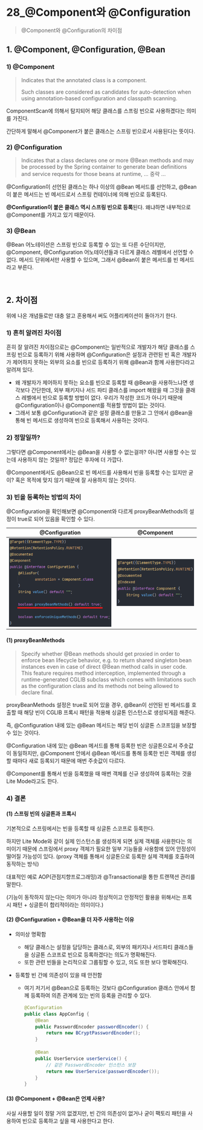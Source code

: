# 28_@Component와 @Configuration

> @Component와 @Configuration의 차이점

## 1. @Component, @Configuration, @Bean

### 1) @Component

> Indicates that the annotated class is a component.
>
> Such classes are considered as candidates for auto-detection when using annotation-based configuration and classpath scanning.

ComponentScan에 의해서 탐지되어 해당 클래스를 스프링 빈으로 사용하겠다는 의미를 가진다.

간단하게 말해서 @Component가 붙은 클래스는 스프링 빈으로서 사용된다는 뜻이다.

### 2) @Configuration

> Indicates that a class declares one or more @Bean methods and may be processed by the Spring container to generate bean definitions and service requests for those beans at runtime, ... 중략 ...

@Configuration이 선언된 클래스는 하나 이상의 @Bean 메서드를 선언하고, @Bean이 붙은 메서드는 빈 메서드로서 스프링 컨테이너에 의해 빈으로 등록된다.

**@Configuration이 붙은 클래스 역시 스프링 빈으로 등록**된다. 왜냐하면 내부적으로 @Component를 가지고 있기 때문이다.

### 3) @Bean

@Bean 어노테이션은 스프링 빈으로 등록할 수 있는 또 다른 수단이지만, @Component, @Configuration 어노테이션들과 다르게 클래스 레벨에서 선언할 수 없다. 메서드 단위에서만 사용할 수 있으며, 그래서 @Bean이 붙은 메서드를 빈 메서드라고 부른다.

<br>

## 2. 차이점

위에 나온 개념들로만 대충 알고 혼용해서 써도 어플리케이션이 돌아가기 한다.

### 1) 흔히 알려진 차이점

흔히 잘 알려진 차이점으로는 @Component는 일반적으로 개발자가 해당 클래스를 스프링 빈으로 등록하기 위해 사용하며 @Configuration은 설정과 관련된 빈 혹은 개발자가 제어하지 못하는 외부의 요소를 빈으로 등록하기 위해 @Bean과 함께 사용한다라고 알려져 있다.

- 왜 개발자가 제어하지 못하는 요소를 빈으로 등록할 때 @Bean을 사용하느냐면 생각보다 간단한데, 외부 패키지나 서드 파티 클래스를 import 해왔을 때 그것을 클래스 레벨에서 빈으로 등록할 방법이 없다. 우리가 작성한 코드가 아니기 때문에 @Configuration이나 @Component를 적용할 방법이 없는 것이다.
- 그래서 보통 @Configuration과 같은 설정 클래스를 만들고 그 안에서 @Bean을 통해 빈 메서드로 생성하여 빈으로 등록해서 사용하는 것이다.

### 2) 정말일까?

그렇다면 @Component에서는 @Bean을 사용할 수 없는걸까? 아니면 사용할 수는 있는데 사용하지 않는 것일까? 정답은 후자에 더 가깝다.

@Component에서도 @Bean으로 빈 메서드를 사용해서 빈을 등록할 수는 있지만 굳이? 혹은 목적에 맞지 않기 때문에 잘 사용하지 않는 것이다.

### 3) 빈을 등록하는 방법의 차이

@Configuration을 확인해보면 @Component와 다르게 proxyBeanMethods의 설정이 true로 되어 있음을 확인할 수 있다.

| @Configuration                                               | @Component                                                   |
| ------------------------------------------------------------ | ------------------------------------------------------------ |
| ![image-20250629215616547](assets/image-20250629215616547.png) | ![image-20250629215713980](assets/image-20250629215713980.png) |

#### (1) proxyBeanMethods

> Specify whether @Bean methods should get proxied in order to enforce bean lifecycle behavior, e.g. to return shared singleton bean instances even in case of direct @Bean method calls in user code. This feature requires method interception, implemented through a runtime-generated CGLIB subclass which comes with limitations such as the configuration class and its methods not being allowed to declare final.

proxyBeanMethods 설정은 true로 되어 있을 경우, @Bean이 선언된 빈 메서드를 호출할 때 해당 빈이 CGLIB 프록시 패턴을 적용해 싱글톤 인스턴스로 생성되게끔 해준다.

즉, @Configuration 내에 있는 @Bean 메서드는 해당 빈이 싱글톤 스코프임을 보장할 수 있는 것이다.

@Configuration 내에 있는 @Bean 메서드를 통해 등록한 빈은 싱글톤으로서 주솟값이 동일하지만, @Component 안에서 @Bean 메서드를 통해 등록한 빈은 객체를 생성할 때마다 새로 등록되기 때문에 매번 주솟값이 다르다.

@Component를 통해서 빈을 등록했을 때 매번 객체를 신규 생성하여 등록하는 것을 Lite Mode라고도 한다.

### 4) 결론

#### (1) 스프링 빈의 싱글톤과 프록시

기본적으로 스프링에서는 빈을 등록할 때 싱글톤 스코프로 등록한다.

하지만 Lite Mode와 같이 실제 인스턴스를 생성하게 되면 실제 객체를 사용한다는 의미이기 때문에 스프링에서 proxy 객체가 필요한 일부 기능들을 사용함에 있어 안정성이 떨어질 가능성이 있다. (proxy 객체를 통해서 싱글톤으로 등록한 실제 객체를 호출하여 동작하는 방식)

대표적인 예로 AOP(관점지향프로그래밍)과 @Transactional을 통한 트랜잭션 관리를 말한다.

(기능이 동작하지 않는다는 의미가 아니라 정상적이고 안정적인 활용을 위해서는 프록시 패턴 + 싱글톤이 합리적이라는 의미이다.)

#### (2) @Configuration + @Bean을 더 자주 사용하는 이유

- 의미상 명확함

  - 해당 클래스는 설정을 담당하는 클래스로, 외부의 패키지나 서드파티 클래스들을 싱글톤 스코프로 빈으로 등록하겠다는 의도가 명확해진다.
  - 또한 관련 빈들을 논리적으로 그룹핑할 수 있고, 의도 또한 보다 명확해진다.

- 등록할 빈 간에 의존성이 있을 때 안전함

  - 여기 저기서 @Bean으로 등록하는 것보다 @Configuration 클래스 안에서 함께 등록하여 의존 관계에 있는 빈의 등록을 관리할 수 있다.

    ```java
    @Configuration
    public class AppConfig {
        @Bean
        public PasswordEncoder passwordEncoder() {
            return new BCryptPasswordEncoder();
        }
        
        @Bean
        public UserService userService() {
            // 같은 PasswordEncoder 인스턴스 보장
            return new UserService(passwordEncoder());
        }
    }
    ```

#### (3) @Component + @Bean은 언제 사용?

사실 사용할 일이 정말 거의 없겠지만, 빈 간의 의존성이 없거나 굳이 팩토리 패턴을 사용하여 빈으로 등록하고 싶을 때 사용한다고 한다.